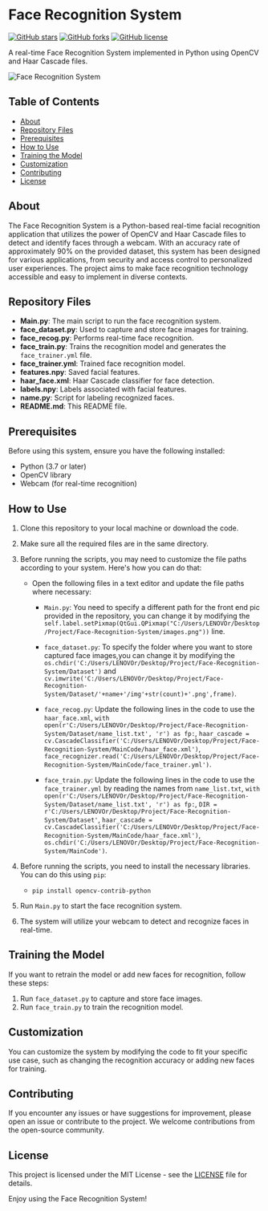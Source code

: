 # Face Recognition System

[![GitHub stars](https://img.shields.io/github/stars/adarshkeshri/Face-Recognition-System.svg)](https://github.com/adarshkeshri/Face-Recognition-System/stargazers)
[![GitHub forks](https://img.shields.io/github/forks/adarshkeshri/Face-Recognition-System.svg)](https://github.com/adarshkeshri/Face-Recognition-System/network)
[![GitHub license](https://img.shields.io/github/license/adarshkeshri/Face-Recognition-System.svg)](https://github.com/adarshkeshri/Face-Recognition-System/blob/master/LICENSE)

A real-time Face Recognition System implemented in Python using OpenCV and Haar Cascade files.

![Face Recognition System](https://user-images.githubusercontent.com/70345708/94707645-bd0a8e80-0344-11eb-82b7-2350f2ef4f8d.jpg)

## Table of Contents
- [About](#about)
- [Repository Files](#repository-files)
- [Prerequisites](#prerequisites)
- [How to Use](#how-to-use)
- [Training the Model](#training-the-model)
- [Customization](#customization)
- [Contributing](#contributing)
- [License](#license)

## About
The Face Recognition System is a Python-based real-time facial recognition application that utilizes the power of OpenCV and Haar Cascade files to detect and identify faces through a webcam. With an accuracy rate of approximately 90% on the provided dataset, this system has been designed for various applications, from security and access control to personalized user experiences. The project aims to make face recognition technology accessible and easy to implement in diverse contexts.

## Repository Files
- **Main.py**: The main script to run the face recognition system.
- **face_dataset.py**: Used to capture and store face images for training.
- **face_recog.py**: Performs real-time face recognition.
- **face_train.py**: Trains the recognition model and generates the `face_trainer.yml` file.
- **face_trainer.yml**: Trained face recognition model.
- **features.npy**: Saved facial features.
- **haar_face.xml**: Haar Cascade classifier for face detection.
- **labels.npy**: Labels associated with facial features.
- **name.py**: Script for labeling recognized faces.
- **README.md**: This README file.

## Prerequisites
Before using this system, ensure you have the following installed:
- Python (3.7 or later)
- OpenCV library
- Webcam (for real-time recognition)

## How to Use

1. Clone this repository to your local machine or download the code.

2. Make sure all the required files are in the same directory.

3. Before running the scripts, you may need to customize the file paths according to your system. Here's how you can do that:

   - Open the following files in a text editor and update the file paths where necessary:

     - `Main.py`: You need to specify a different path for the front end pic provided in the repository, you can change it by modifying the `        self.label.setPixmap(QtGui.QPixmap("C:/Users/LENOVOr/Desktop/Project/Face-Recognition-System/images.png"))` line.

     - `face_dataset.py`: To specify the folder where you want to store captured face images,you can change it by modifying the `os.chdir('C:/Users/LENOVOr/Desktop/Project/Face-Recognition-System/Dataset')` and `cv.imwrite('C:/Users/LENOVOr/Desktop/Project/Face-Recognition-System/Dataset/'+name+'/img'+str(count)+'.png',frame)`.
       
     - `face_recog.py`: Update the following lines in the code to use the `haar_face.xml`,
       `with open(r'C:/Users/LENOVOr/Desktop/Project/Face-Recognition-System/Dataset/name_list.txt', 'r') as fp:`,
       `haar_cascade = cv.CascadeClassifier('C:/Users/LENOVOr/Desktop/Project/Face-Recognition-System/MainCode/haar_face.xml')`,
       `face_recognizer.read('C:/Users/LENOVOr/Desktop/Project/Face-Recognition-System/MainCode/face_trainer.yml')`.

     - `face_train.py`: Update the following lines in the code to use the `face_trainer.yml` by reading the names from `name_list.txt`,
       `with open(r'C:/Users/LENOVOr/Desktop/Project/Face-Recognition-System/Dataset/name_list.txt', 'r') as fp:`,
       `DIR = r'C:/Users/LENOVOr/Desktop/Project/Face-Recognition-System/Dataset'`,
       `haar_cascade = cv.CascadeClassifier('C:/Users/LENOVOr/Desktop/Project/Face-Recognition-System/MainCode/haar_face.xml')`,
       `os.chdir('C:/Users/LENOVOr/Desktop/Project/Face-Recognition-System/MainCode')`.

4. Before running the scripts, you need to install the necessary libraries. You can do this using `pip`:
   - `pip install opencv-contrib-python`

5. Run `Main.py` to start the face recognition system.

6. The system will utilize your webcam to detect and recognize faces in real-time.
   

## Training the Model
If you want to retrain the model or add new faces for recognition, follow these steps:
1. Run `face_dataset.py` to capture and store face images.
2. Run `face_train.py` to train the recognition model.

## Customization
You can customize the system by modifying the code to fit your specific use case, such as changing the recognition accuracy or adding new faces for training.

## Contributing
If you encounter any issues or have suggestions for improvement, please open an issue or contribute to the project. We welcome contributions from the open-source community.

## License
This project is licensed under the MIT License - see the [LICENSE](LICENSE) file for details.

Enjoy using the Face Recognition System!
